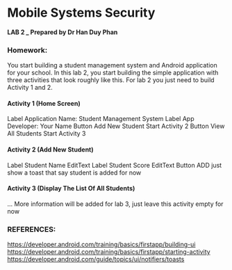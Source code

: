 # Mobile Systems Security
**LAB 2 _ Prepared by Dr Han Duy Phan**


### Homework: 
You start building a student management system and Android application for your school. 
In this lab 2, you start building the simple application with three activities that look roughly like this. For lab 2 you just need to build Activity 1 and 2.

#### Activity 1 (Home Screen)
Label Application Name: Student Management System 
Label App Developer: Your Name
Button Add New Student
	Start Activity 2
Button View All Students
	Start Activity 3

#### Activity 2 (Add New Student)
Label Student Name EditText
Label Student Score EditText
Button ADD 
	just show a toast that say student is added for now

#### Activity 3 (Display The List Of All Students)
... More information will be added for lab 3, just leave this activity empty for now


### REFERENCES:
https://developer.android.com/training/basics/firstapp/building-ui
https://developer.android.com/training/basics/firstapp/starting-activity
https://developer.android.com/guide/topics/ui/notifiers/toasts

 